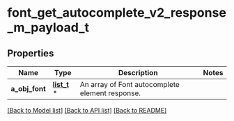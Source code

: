 # font_get_autocomplete_v2_response_m_payload_t

## Properties
Name | Type | Description | Notes
------------ | ------------- | ------------- | -------------
**a_obj_font** | [**list_t**](font_autocomplete_element_response.md) \* | An array of Font autocomplete element response. | 

[[Back to Model list]](../README.md#documentation-for-models) [[Back to API list]](../README.md#documentation-for-api-endpoints) [[Back to README]](../README.md)


